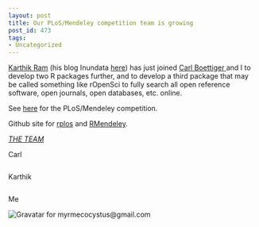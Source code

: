 ```yaml
---
layout: post
title: Our PLoS/Mendeley competition team is growing
post_id: 473
tags: 
- Uncategorized
---
```


<a href="http://nature.berkeley.edu/~karthik/" target="_blank">Karthik Ram</a> (his blog Inundata <a href="http://inundata.org/" target="_blank">here</a>) has just joined <a href="http://www.carlboettiger.info/" target="_blank">Carl Boettiger </a>and I to develop two R packages further, and to develop a third package that may be called something like rOpenSci to fully search all open reference software, open journals, open databases, etc. online.

See <a href="http://dev.mendeley.com/api-binary-battle" target="_blank">here</a> for the PLoS/Mendeley competition.

Github site for <a href="https://github.com/SChamberlain/rplos" target="_blank">rplos</a> and <a href="https://github.com/cboettig/RMendeley" target="_blank">RMendeley</a>.

<span style="text-decoration:underline;">*THE TEAM*</span>

Carl

<img src="https://secure.gravatar.com/avatar/9dc8783d8ff42565db30cc90e29ad01c?s=140&d=https://gs1.wac.edgecastcdn.net/80460E/assets%2Fimages%2Fgravatars%2Fgravatar-140.png" alt="" />

Karthik

<img src="https://secure.gravatar.com/avatar/b62bfec13156772ed147ca31f6807fa2?s=140&d=https://gs1.wac.edgecastcdn.net/80460E/assets%2Fimages%2Fgravatars%2Fgravatar-140.png" alt="" />

Me

<img src="http://en.gravatar.com/userimage/13225661/da9b8ad02d64fd15c28cf4397e17b369.jpeg" alt="Gravatar for myrmecocystus@gmail.com" />